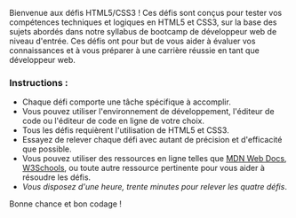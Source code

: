 Bienvenue aux défis HTML5/CSS3 ! Ces défis sont conçus pour tester vos compétences techniques et logiques en HTML5 et CSS3, sur la base des sujets abordés dans notre syllabus de bootcamp de développeur web de niveau d'entrée. Ces défis ont pour but de vous aider à évaluer vos connaissances et à vous préparer à une carrière réussie en tant que développeur web.

### Instructions :

- Chaque défi comporte une tâche spécifique à accomplir.
- Vous pouvez utiliser l'environnement de développement, l'éditeur de code ou l'éditeur de code en ligne de votre choix.
- Tous les défis requièrent l'utilisation de HTML5 et CSS3.
- Essayez de relever chaque défi avec autant de précision et d'efficacité que possible.
- Vous pouvez utiliser des ressources en ligne telles que [MDN Web Docs](https://developer.mozilla.org/fr/), [W3Schools](https://www.w3schools.com/), ou toute autre ressource pertinente pour vous aider à résoudre les défis.
- *Vous disposez d'une heure, trente minutes pour relever les quatre défis*.

Bonne chance et bon codage !